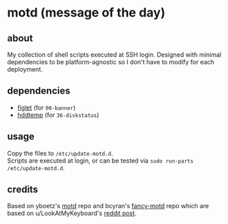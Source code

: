 # motd (message of the day)
## about
My collection of shell scripts executed at SSH login. Designed with minimal dependencies to be platform-agnostic so I don't have to modify for each deployment.
## dependencies
- [figlet](http://www.figlet.org/) (for `00-banner`)
- [hddtemp](https://savannah.nongnu.org/projects/hddtemp/) (for `36-diskstatus`)
## usage
Copy the files to `/etc/update-motd.d`.<br>
Scripts are executed at login, or can be tested via `sudo run-parts /etc/update-motd.d`.
## credits
Based on yboetz's [motd](https://github.com/yboetz/motd) repo and bcyran's [fancy-motd](https://github.com/bcyran/fancy-motd) repo which are based on u/LookAtMyKeyboard's [reddit post](https://www.reddit.com/r/unixporn/comments/8gwcti/motd_ubuntu_server_1804_lts_my_motd_scripts_for/).
